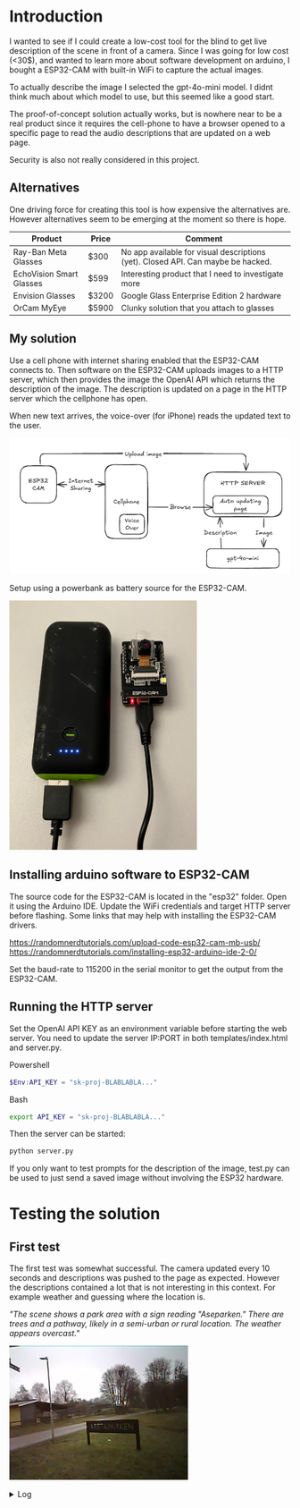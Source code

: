 # Introduction

I wanted to see if I could create a low-cost tool for the blind to get  live description of the scene in front of a camera. Since I was going for low cost (<30$), and wanted to learn more about software development on arduino, I bought a ESP32-CAM with built-in WiFi to capture the actual images.

To actually describe the image I selected the gpt-4o-mini model. I didnt think much about which model to use, but this seemed like a good start.

The proof-of-concept solution actually works, but is nowhere near to be a real product since it requires the cell-phone to have a browser opened to a specific page to read the audio descriptions that are updated on a web page.

Security is also not really considered in this project.

## Alternatives

One driving force for creating this tool is how expensive the alternatives are. However alternatives seem to be emerging at the moment so there is hope.


| Product  | Price   | Comment |
|----------|---------|---------|
| Ray-Ban Meta Glasses | $300 | No app available for visual descriptions (yet). Closed API. Can maybe be hacked.|
| EchoVision Smart Glasses | $599 | Interesting product that I need to investigate more | 
| Envision Glasses | $3200 | Google Glass Enterprise Edition 2 hardware |
| OrCam MyEye | $5900 | Clunky solution that you attach to glasses |


## My solution

Use a cell phone with internet sharing enabled that the ESP32-CAM connects to. Then software on the ESP32-CAM uploads images to a HTTP server, which then provides the image the OpenAI API which returns the description of the image. The description is updated on a page in the HTTP server which the cellphone has open.

When new text arrives, the voice-over (for iPhone) reads the updated text to the user.

![alt text](overview.png)

Setup using a powerbank as battery source for the ESP32-CAM.

![alt text](hw.png)


## Installing arduino software to ESP32-CAM

The source code for the ESP32-CAM is located in the "esp32" folder. Open it using the Arduino IDE. Update the WiFi credentials and target HTTP server before flashing. Some links that may help with installing the ESP32-CAM drivers.

https://randomnerdtutorials.com/upload-code-esp32-cam-mb-usb/
https://randomnerdtutorials.com/installing-esp32-arduino-ide-2-0/

Set the baud-rate to 115200 in the serial monitor to get the output from the ESP32-CAM.

## Running the HTTP server

Set the OpenAI API KEY as an environment variable before starting the web server. You need to update the server IP:PORT in both templates/index.html and server.py.

Powershell
```powershell
$Env:API_KEY = "sk-proj-BLABLABLA..."
```

Bash
```bash
export API_KEY = "sk-proj-BLABLABLA..."
```

Then the server can be started:

```bash
python server.py
```

If you only want to test prompts for the description of the image, test.py can be used to just send a saved image without involving the ESP32 hardware.

# Testing the solution

## First test

The first test was somewhat successful. The camera updated every 10 seconds and descriptions was pushed to the page as expected. However the descriptions contained a lot that is not interesting in this context. For example weather and guessing where the location is.

*"The scene shows a park area with a sign reading "Aseparken." There are trees and a pathway, likely in a semi-urban or rural location. The weather appears overcast."*

![Image](images/2024-12-28_142000.276.jpg)

<details>
  <summary>Log</summary>
The scene depicts a residential area with low-rise buildings and trees. There’s a pathway in the foreground leading towards the houses, which appear to be set in a green, open space. The environment looks suburban and possibly in a northern climate, given the bare trees.

The scene shows a pathway lined with trees, leading towards a figure walking. There's grass to one side, and a bench is visible in the background. The setting appears to be a park or a recreational area.

The scene shows a path lined with bare trees, leading past buildings. It's likely an urban or suburban park area on a cloudy day.

The scene shows a wet, deserted road lined with trees and apartment buildings. It's likely an urban area, possibly in a residential neighborhood. The weather appears gloomy.

A cloudy, gray day in a residential area. There are buildings along the left side, a pathway, and trees nearby. The scene looks quiet and somewhat empty.

The scene shows a wet pathway with a green trash bin on the side, lined by trees and buildings in the background. The atmosphere appears cloudy and gloomy. It looks like a residential area.

The scene shows a pathway beside residential buildings, with bare trees on either side and a gray sky. It appears to be a suburban area, possibly in a northern climate.

The scene shows a pathway bordered by trees and two residential buildings. It's overcast and possibly rainy, indicating a suburban or urban area.

The scene shows a wet, empty path beside a building, with trees lining the area. It appears to be a residential neighborhood, possibly in a city. The weather is cloudy and overcast.

The scene shows a pathway beside a building in a mostly residential area. There are trees nearby, and the ground appears wet, indicating recent rain. The overall mood is gloomy and overcast.

The scene shows a narrow, wet pathway surrounded by trees and residential buildings. It appears to be an urban area, possibly a park or a public walking area. The weather looks overcast.

The scene features a wavy, metal sculpture or playground equipment in a grassy area with a tree nearby. In the background, there are residential buildings. The setting appears to be a park or playground.

The scene shows a wet, asphalt path or road next to a building with a few trees. It appears to be an urban or suburban area.

The scene shows a residential area with a road and apartment buildings. It's overcast and possibly rainy, suggesting a suburban environment.

The scene shows a residential area with a multi-story apartment building on the left, a road leading into the distance, and some trees or shrubs on the right. The weather appears overcast, possibly wet.

The scene shows a gray sky, a pathway, and tall buildings on either side, likely in an urban area. The lighting appears dull, suggesting a cloudy or gloomy day.

The scene shows a gloomy outdoor pathway lined with trees, leading towards buildings in the background. It appears to be an urban area, possibly a town or city. The weather looks overcast.

The scene shows a gray apartment building next to a bare tree, with an overcast sky. It's an urban environment, likely a residential area. The ground is wet, suggesting recent rain.

The scene shows a gray multi-story building, a street sign, and a yellow building in the background. It appears to be in a residential or urban area, likely in a colder climate due to the overcast sky.

The scene shows a park area with a sign reading "Aseparken." There are trees and a pathway, likely in a semi-urban or rural location. The weather appears overcast.

The scene shows a pathway next to a grassy area with trees on either side. There are buildings in the background, likely stables or a farm. The setting appears to be rural or semi-rural, possibly a park or farm area.

The scene shows a pathway splitting into two directions. There are trees on the left and a building visible in the background, possibly a playground or park area. The setting appears to be outdoors, likely in a park or recreational area.

The scene shows a pathway with a cyclist riding, trees without leaves, and a building in the background. It appears to be a public area, possibly in a park or recreational pathway. The weather looks cloudy or overcast.

The scene shows a winding road with a grassy area and trees, likely in a park or rural setting. The weather appears overcast or rainy.

The scene shows a path winding through a grassy area with trees and a light pole. It appears to be a park or recreational area, likely during overcast weather.

A winding pathway through a park with a large tree and bare branches, surrounded by grass and smaller trees in a cloudy setting.

The scene shows a grassy field under a cloudy sky with trees in the background. There is a structure or frame on the right side. The overall setting seems to be outdoors, possibly a park or open area.

The scene shows a grassy area with some trees and a building in the background, likely a residential or institutional structure. The setting appears to be outdoors, possibly in a park or near a campus.

The scene shows a grassy area with some trees and a building in the background. The lighting suggests it may be early morning or late afternoon. The location appears to be a park or open space near residential buildings.

The scene shows a picnic table in a grassy area, surrounded by sparse trees and an open landscape. It appears to be an outdoor park or field.

The scene depicts a pathway leading through a grassy area with trees and bushes on one side. There’s a picnic table visible on the left. The atmosphere appears overcast. 

The scene shows a pathway through a grassy area with trees on the left and a light pole on the right. The sky is overcast. The location appears to be a park or open space.

The scene shows a grassy area with a path, trees in the background, and a lamppost. It appears to be an outdoor park or open space on a cloudy day.

The scene shows a grassy area with a tall light pole, a stone structure, and trees in the background. The sky is overcast. Location is unclear.

The scene shows a pathway winding through a grassy area with trees on either side. In the background, there are buildings, likely residential, indicating a suburban setting.

The scene shows a pathway in a park or campus with trees and buildings in the background. A person in a light-colored outfit walks along the path, likely on a cloudy day.

The scene shows a winding pathway in a residential area, flanked by trees and buildings. It appears to be a quiet, possibly suburban setting. The weather looks overcast.

A person in a white coat walking a dog along a wet path, surrounded by trees and buildings. The setting appears to be a residential area or campus.

The scene shows a pathway beside a grassy area and brick buildings, likely residential. It appears to be a gray, possibly rainy day.

The scene appears blurry and shows a partial view of a surface, possibly a floor or table, with a hand or finger visible in the foreground. The exact location is unclear.

The image is unclear, showing abstract colors and shapes without any distinct objects or identifiable features. The setting is indeterminate.

The scene shows a winding path through a grassy area with a few trees and buildings in the background. The setting appears to be an urban environment, possibly a park or residential area, on an overcast day.

The scene shows a cloudy day with a pathway leading through grass, flanked by residential buildings. Trees are present, and there's a sign visible. The location appears to be an urban residential area, possibly in a Scandinavian country due to the architecture.

The scene shows a residential area with low-rise apartment buildings, a wet road, and some greenery. The weather appears cloudy. Location specifics are unclear.

The scene shows street signs pointing in different directions, with a cloudy sky above. There's a building in the foreground, likely in an urban area. The exact location isn't identifiable from the image.

The scene shows a wet, winding road with a tree on the left and buildings in the background. It appears to be an urban or suburban area with a nearby entrance or barrier.

The scene shows a narrow street with a tall brown wall on one side and buildings on the other. It's cloudy, and the ground appears wet, suggesting recent rain. The location appears urban but specific details about the area are not discernible.

The scene shows a wet, possibly residential area with a pathway leading to a building. There’s a tree and some people walking. The weather is overcast.

The scene shows a storefront with bikes parked outside. It's wet, likely after rain, and features a person walking. The location seems urban, possibly a shop or convenience store.

The scene shows a partially flooded area in front of a multi-story building. There's a railing and an entrance visible, possibly to a commercial space. The setting appears to be urban or suburban, likely in a temperate climate.

The scene shows a paved walkway next to a modern building and a bare tree. It appears to be an urban environment, possibly a park or campus area. The weather looks overcast.

The scene shows a paved area near a building, likely a public place, with a few people in the distance. There are trees and some street lighting visible. It appears to be an overcast day.

The scene shows a close-up of tiled flooring and a shoe. The setting appears to be indoors, possibly in a public space like a hallway or corridor.

The scene shows a gray, overcast day with dense bushes and trees lining a bend in the road. A building can be seen in the background.

The scene shows a park pathway with a wooden pergola overhead, surrounded by trees and greenery. The atmosphere appears calm and natural.

The scene shows a covered walkway with wooden beams, leading to a grassy area. In the background, there are residential buildings. Some items are scattered on the ground alongside the path.

The scene shows a park-like area with a pathway, bare trees, and some picnic tables. There are buildings in the background, suggesting a residential or recreational space. The atmosphere appears overcast.

The scene shows a park with a path leading through it. There are bare trees, benches, and a trash can. The setting appears to be a residential area, likely during cool weather.

The scene shows a path or road with grass on either side. It appears to be outdoors, possibly in a park or rural area. The image is tilted.

The scene shows a park or playground area with a couple of residential buildings in the background. There's a tree, a flagpole, and what appears to be some outdoor furniture, like a bench, in the foreground. The setting looks urban and possibly in an area with a cooler climate.

The scene shows a walkway leading through a residential area with two apartment buildings on either side, bare trees, and some benches visible. The setting appears to be a suburban neighborhood.

The scene shows a residential area with two multi-story apartment buildings. There's a road curving around, lined with low bushes and trees. The setting appears urban, likely in a suburban neighborhood.

The scene shows a gloomy, overcast path lined with bare trees. It appears to be a quiet, possibly rural area.

The scene features a gray, overcast day with bare trees lining a path. A person is walking along a road on the right side. It appears to be a rural or suburban area.

The scene shows a wet, empty pathway in a park with benches, trees, and residential buildings in the background. It appears to be a cloudy or overcast day.

The scene shows a pathway in a park or open area alongside some buildings. There are trees on either side and a grassy area. It's overcast, suggesting a cloudy day.

The scene shows a cloudy pathway lined with trees and buildings in the background. It appears to be a residential area, likely in an urban or suburban setting.

The scene depicts a walkway with trees on either side and a multi-story building in the background. The weather appears overcast, suggesting a cloudy day. The location seems to be a residential area.

The scene shows a pathway with trees on either side and buildings in the background. It appears to be a quiet, possibly urban park area on a cloudy day.

The scene shows three white birch trees in a grassy area, with a building in the background. The sky appears overcast.

The scene shows a pathway lined with trees, leading through a residential area with buildings on the right. The sky appears overcast, indicating a potentially dreary day.

The scene shows a pathway lined with trees, leading through a grassy area. On one side, there is a building, likely a residential block. It appears to be a calm, park-like setting.

The scene shows a grassy area with bare trees and a building in the background. It appears to be an outdoor residential area, possibly in a suburban setting.

The scene shows a residential area with a multi-story apartment building, some grassy space, and a gated entrance. It appears to be a suburban or urban environment, possibly in a European context.

The scene shows a tree-lined pathway in a park or residential area. It appears to be cloudy or overcast. A building is visible in the background.

The scene depicts a path surrounded by trees, leading toward a building. It's a park-like environment with grass and few benches. The sky appears overcast, indicating a cloudy day.

The scene shows a pathway lined with trees and grass, likely in a park. It's cloudy and possibly rainy, suggesting a dreary atmosphere. There are buildings visible in the background.

The scene shows a gray residential building with balconies, a tree, bicycles, and a trailer in the courtyard. The setting appears to be urban, possibly in a European city.

The scene shows the entrance to a building, specifically door number XX. The door is made of glass and has a simple design. No specific location is indicated.

The scene shows a dimly lit hallway with stairs on the left and mailboxes along the right wall. It's likely in a residential building or apartment complex.

The scene shows an elevator at a building entrance. The elevator doors are closed, and there's a call button panel beside them. The wall has a simple design with a light-colored section and a dark section.

The scene shows part of an elevator with a metal panel and a wall. It appears to be the interior of a building, likely an elevator shaft or cabin.

The scene shows a flat, white surface with a metallic edge. It appears to be indoors, possibly in an office or kitchen setting.

</details>